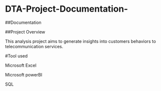 # DTA-Project-Documentation-
##Documentation

##Project Overview 

This analysis project aims to generate insights into customers behaviors to telecommunication services.

#Tool used

Microsoft Excel

Microsoft powerBI

SQL



